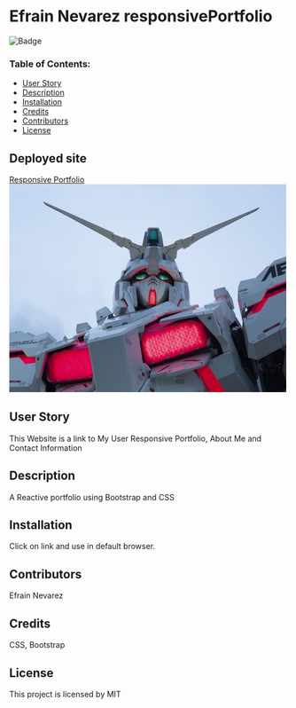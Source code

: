 # Efrain Nevarez responsivePortfolio
 
![Badge](https://img.shields.io/static/v1?label=License&message=MIT&color=9cf)
 
### Table of Contents:
* [User Story](##-User-Story)
* [Description](##-Description)
* [Installation](##-Installation)
* [Credits](##-Credits)
* [Contributors](##-Contributors)
* [License](##-License)
 
## Deployed site
[Responsive Portfolio](https://enevarez-ops.github.io/responsivePortfolio/)
![Unicorn](https://github.com/enevarez-ops/responsivePortfolio/blob/master/photo-1561279629-78600d1156b2.jpg?raw=true)

## User Story
This Website is a link to My User Responsive Portfolio, About Me and Contact Information
 
## Description
A Reactive portfolio using Bootstrap and CSS
 
## Installation
Click on link and use in default browser.
 
## Contributors
Efrain Nevarez
 
## Credits
CSS, Bootstrap
 
## License
This project is licensed by MIT